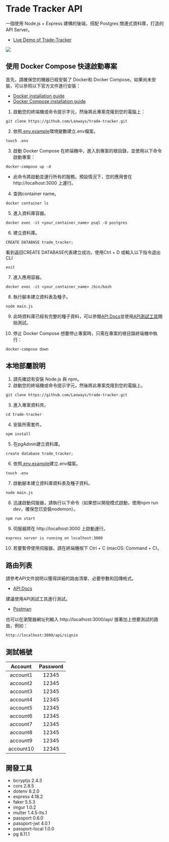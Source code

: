 # Trade Tracker API
一個使用 Node.js + Express 建構的後端，搭配 Postgres 關連式資料庫，打造的 API Server。
* [Live Demo of Trade-Tracker](https://owenlu0125.github.io/StockChart/login)

![](https://i.imgur.com/FElqO52.png)
## 使用 Docker Compose 快速啟動專案
首先，請確保您的機器已經安裝了 Docker和 Docker Compose。如果尚未安裝，可以參照以下官方文件進行安裝：
* [Docker installation guide](https://docs.docker.com/get-docker/)
* [Docker Compose installation guide](https://docs.docker.com/compose/install/)
1. 啟動您的終端機或命令提示字元，然後將此專案克隆到您的電腦上：
```
git clone https://github.com/Lanways/trade-tracker.git
```
2. 依照[.env.example](https://github.com/Lanways/trade-tracker/blob/master/.env.example)環境變數建立.env檔案。
```
touch .env
```
3. 啟動 Docker Compose
在終端機中，進入到專案的根目錄，並使用以下命令啟動專案：
```
docker-compose up -d
```
* 此命令將啟動並運行所有的服務。預設情況下，您的應用會在 http://localhost:3000 上運行。

4. 查詢container name。 
```
docker container ls
```
5. 進入資料庫容器。
```
docker exec -it <your_container_name> psql -U postgres
```
6. 建立資料庫。
```
CREATE DATABASE trade_tracker;
```
看到返回CREATE DATABASE代表建立成功，使用Ctrl + D 或輸入以下指令退出CLI
```
exit
```
7. 進入應用容器。
```
docker exec -it <your_container_name> /bin/bash
```
8. 執行腳本建立資料表及種子。
```
node main.js
```
9. 此時資料庫已經有完整的種子資料，可以參閱[API Docs](https://www.notion.so/d7d3a9c7b49543e98d3bb0981cedb354?v=e85139adab4744eaa5d54d2e478dfbe4&pvs=4)並使用[API測試工具](https://www.postman.com/)開始測試。

10. 停止 Docker Compose
想要停止專案時，只需在專案的根目錄終端機中執行：
```
docker-compose down
```
## 本地部屬說明
1. 請先確認有安裝 Node.js 與 npm。
2. 啟動您的終端機或命令提示字元，然後將此專案克隆到您的電腦上。
```
git clone https://github.com/Lanways/trade-tracker.git
```
3. 進入專案資料夾。
```
cd trade-tracker
```
4. 安裝所需套件。
```
npm install
```
5. 在pgAdmin建立資料庫。
```
create database trade_tracker;
```
6. 依照[.env.example](https://github.com/Lanways/trade-tracker/blob/master/.env.example)建立.env檔案。
```
touch .env
```
7. 啟動腳本建立資料庫資料表及種子資料。
```
node main.js
```
8. 迅速啟動伺服器，請執行以下命令（如果想以開發模式啟動，使用npm run dev，確保您已安裝nodemon）。
```
npm run start
```
9. 伺服器將在 http://localhost:3000 上啟動運行。
```
express server is running on localhost:3000
```
10. 若要暫停使用伺服器，請在終端機按下 Ctrl + C (macOS: Command + C)。
## 路由列表

請參考API文件說明以獲得詳細的路由清單、必要參數和回傳格式。
* [API Docs](https://www.notion.so/d7d3a9c7b49543e98d3bb0981cedb354?v=e85139adab4744eaa5d54d2e478dfbe4&pvs=4)

建議使用API測試工具進行測試。

* [Postman](https://www.postman.com/)

也可以在瀏覽器網址列輸入 http://localhost:3000/api/ 接著加上想要測試的路由，例如：
```
http://localhost:3000/api/signin
```
## 測試帳號
| Account   | Password |
|:---------:|:--------:|
| account1  | 12345    |
| account2  | 12345    |
| account3  | 12345    |
| account4  | 12345    |
| account5  | 12345    |
| account6  | 12345    |
| account7  | 12345    |
| account8  | 12345    |
| account9  | 12345    |
| account10  | 12345    |
## 開發工具
  * bcryptjs 2.4.3
  * cors 2.8.5
  * dotenv 8.2.0
  * express 4.18.2
  * faker 5.5.3
  * imgur 1.0.2
  * multer 1.4.5-lts.1
  * passport 0.6.0
  * passport-jwt 4.0.1
  * passport-local 1.0.0
  * pg 8.11.1
